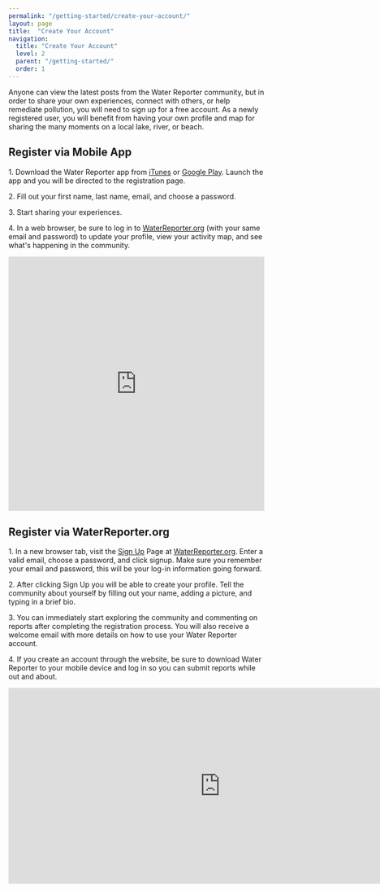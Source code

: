 ```yaml
---
permalink: "/getting-started/create-your-account/"
layout: page
title:  "Create Your Account"
navigation:
  title: "Create Your Account"
  level: 2
  parent: "/getting-started/"
  order: 1
---
```


<p>
  Anyone can view the latest posts from the Water Reporter community, but in order to share your own experiences, connect with others, or help remediate pollution, you will need to sign up for a free account.  As a newly registered user, you will benefit from having your own profile and map for sharing the many moments on a local lake, river, or beach.  
</p>


<h2 class="text-center">
  Register via Mobile App
</h2>

<p>
1. Download the Water Reporter app from <a href="https://itunes.apple.com/us/app/the-water-reporter/id668005311?mt=8" target="_blank">iTunes</a> or <a href="https://play.google.com/store/apps/details?id=com.viableindustries.waterreporter" target="_blank">Google Play</a>.  Launch the app and you will be directed to the registration page.
</p>

<p>
2. Fill out your first name, last name, email, and choose a password.
</p>

<p>
3. Start sharing your experiences.
</p>

<p>
4. In a web browser, be sure to log in to <a href="https://waterreporter.org" target="_blank">WaterReporter.org</a> (with your same email and password) to update your profile, view your activity map, and see what's happening in the community.
</p>

<p class="text-center">
<iframe src="https://player.vimeo.com/video/138976137?loop=1&title=0&byline=0&portrait=0" width="100%" height="500" frameborder="0" webkitallowfullscreen mozallowfullscreen allowfullscreen></iframe>
</p>

<h2 class="text-center">
  Register via WaterReporter.org
</h2>

<p>
1. In a new browser tab, visit the <a href="https://waterreporter.org/user/register" target="_blank">Sign Up</a> Page at <a href="https://waterreporter.org" target="_blank">WaterReporter.org</a>. Enter a valid email, choose a password, and click signup.  Make sure you remember your email and password, this will be your log-in information going forward.
</p>

<p>
2. After clicking Sign Up you will be able to create your profile.  Tell the community about yourself by filling out your name, adding a picture, and typing in a brief bio.  
</p>

<p>
3. You can immediately start exploring the community and commenting on reports after completing the registration process. You will also receive a welcome email with more details on how to use your Water Reporter account. 

<p>
4. If you create an account through the website, be sure to download Water Reporter to your mobile device and log in so you can submit reports while out and about.
</p>

<p class="text-center">
<iframe src="https://player.vimeo.com/video/138978394?title=0&byline=0&portrait=0" width="833" height="385" frameborder="0" webkitallowfullscreen mozallowfullscreen allowfullscreen></iframe>
</p>



<!--   <ol>
    <li>Download the Water Reporter from iTunes or Google Play</li>
    <li>Add your <strong>first</strong> name and <strong>last name</strong></li>
    <li>Fill in your <strong>email</strong> and <strong>choose a password</strong></li>
</ol>
</p> -->

